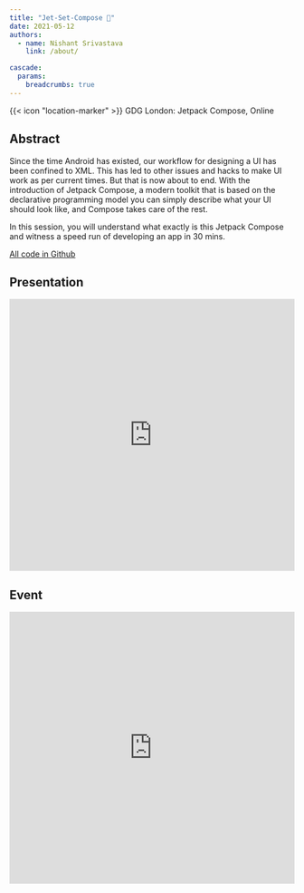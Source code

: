 ```yaml
---
title: "Jet-Set-Compose 🚀"
date: 2021-05-12
authors:
  - name: Nishant Srivastava
    link: /about/

cascade:
  params:
    breadcrumbs: true
---
```


{{< icon "location-marker" >}} GDG London: Jetpack Compose, Online

<!--more-->

## Abstract

Since the time Android has existed, our workflow for designing a UI has been confined to XML. This has led to other issues and hacks to make UI work as per current times. But that is now about to end. With the introduction of Jetpack Compose, a modern toolkit that is based on the declarative programming model you can simply describe what your UI should look like, and Compose takes care of the rest.

In this session, you will understand what exactly is this Jetpack Compose and witness a speed run of developing an app in 30 mins.

[All code in Github](https://github.com/nisrulz/JetSetCompose)

## Presentation

<iframe src="https://docs.google.com/presentation/d/e/2PACX-1vTZgvUxWPdqPGdxWjFMJyp8g4ZVGXahdT7oXI6Ihac5zpSbkeyq5VyvVTByNPPNvwK_hApTYfVCxclW/embed?start=false&loop=false&delayms=3000" frameborder="0" width="100%" height="480" allowfullscreen="true" mozallowfullscreen="true" webkitallowfullscreen="true"></iframe>

## Event

<iframe src="https://web.archive.org/web/20210512190207/https://gdg.community.dev/events/details/google-gdg-london-presents-jetpack-compose/" frameborder="0" width="100%" height="480" allowfullscreen="true" mozallowfullscreen="true" webkitallowfullscreen="true"></iframe>
